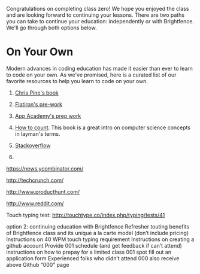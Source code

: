 Congratulations on completing class zero! We hope you enjoyed the class and are looking forward to continuing your lessons. There are two paths you can take to continue your education: independently or with Brightfence. We'll go through both options below. 

# On Your Own

Modern advances in coding education has made it easier than ever to learn to code on your own. As we've promised, here is a curated list of our favorite resources to help you learn to code on your own. 

1. [Chris Pine's book](https://pine.fm/LearnToProgram/)

2. [Flatiron's pre-work](prework.flatironschool.com)

3. [App Academy's prep work](github.com/appacademy/prep-work)

4. [How to count](http://www.amazon.com/How-Count-Programming-Mere-Mortals-ebook/dp/B005DPIKPE/ref=sr_1_1?ie=UTF8&qid=1403837433&sr=8-1&keywords=how+to+count). This book is a great intro on computer science concepts in layman's terms. 

5. [Stackoverflow](http://stackoverflow.com/)

6. 

https://news.ycombinator.com/

http://techcrunch.com/

http://www.producthunt.com/

http://www.reddit.com/


Touch typing test:
http://touchtype.co/index.php/typing/tests/41




option 2: continuing education with Brightfence 
Refresher touting benefits of Brightfence class and its unique a la carte model (don’t include pricing)
Instructions on 40 WPM touch typing requirement 
Instructions on creating a github account
Provide 001 schedule (and get feedback if can’t attend)
instructions on how to prepay for a limited class 001 spot
fill out an application form 
Experienced folks who didn’t attend 000 also receive above Github “000” page


